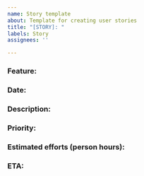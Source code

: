 ```yaml
---
name: Story template
about: Template for creating user stories
title: "[STORY]: "
labels: Story
assignees: ''

---
```


### Feature: 

### Date:

### Description:

### Priority:

### Estimated efforts (person hours):

### ETA:
